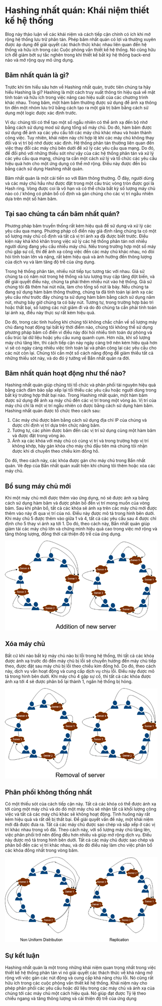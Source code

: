 # Hashing nhất quán: Khái niệm thiết kế hệ thống

Blog này thảo luận về các khái niệm và cách tiếp cận chính có ích khi mở rộng hệ thống lưu trữ phân tán. Phép băm nhất quán có lợi và thường xuyên được áp dụng để giải quyết các thách thức khác nhau liên quan đến hệ thống và hữu ích trong các Cuộc phỏng vấn thiết kế hệ thống. Nó cũng hữu ích để giảm bớt sự tắc nghẽn trong khi thiết kế bất kỳ hệ thống back-end nào và mở rộng quy mô ứng dụng.

## Băm nhất quán là gì?

Trước khi tìm hiểu sâu hơn về Hashing nhất quán, trước tiên chúng ta hãy hiểu Hashing là gì? Hashing là một cách truy xuất thông tin hiệu quả về mặt tính toán và hữu ích trong việc nâng cao hiệu suất của các chương trình khác nhau. Trong băm, một hàm băm thường được sử dụng để ánh xạ thông tin đến một nhóm lưu trữ bằng cách tạo ra một giá trị băm bằng cách sử dụng một logic được xác định trước.

Ví dụ: chúng tôi có thể tạo một số ngẫu nhiên có thể ánh xạ đến bộ nhớ bằng cách sử dụng mod sử dụng tổng số máy chủ. Do đó, hàm băm được sử dụng để ánh xạ các yêu cầu tới các máy chủ khác nhau và hoàn thành công việc. Tuy nhiên, khái niệm này chỉ hợp lệ khi các máy chủ không thay đổi và vị trí bộ nhớ được xác định. Hệ thống phân tán thường liên quan đến việc thay đổi các máy chủ bên dưới để xử lý các yêu cầu qua mạng. Do đó, để đối phó với những thiếu sót như vậy của các hệ thống phân tán và xử lý các yêu cầu qua mạng, chúng ta cần một cách xử lý và tổ chức các yêu cầu hiệu quả hơn cho một ứng dụng có thể mở rộng. Điều này được đền bù bằng cách sử dụng Hashing nhất quán.

Băm nhất quán là một cải tiến so với Băm thông thường. Ở đây, người dùng và các máy chủ hầu như được đặt trong một cấu trúc vòng tròn được gọi là Hash ring. Vòng được coi là vô hạn và có thể chứa bất kỳ số lượng máy chủ nào có / không có phân bổ cố định và gán chúng cho các vị trí ngẫu nhiên dựa trên một số hàm băm.

## Tại sao chúng ta cần băm nhất quán?

Phương pháp băm truyền thống rất kém hiệu quả để sử dụng và xử lý các yêu cầu qua mạng. Phương pháp cổ điển này giả định rằng chúng ta có một số lượng máy chủ cố định và tất cả vị trí ánh xạ đã được biết trước. Điều kiện này khá khó khăn trong việc xử lý các hệ thống phân tán nơi nhiều người dùng đang yêu cầu nhiều máy chủ. Nếu trong trường hợp một số máy chủ gặp sự cố, thì để ánh xạ công việc đến các máy chủ khác nhau, nó đòi hỏi tính toán lớn và nặng, rất kém hiệu quả và ảnh hưởng đến thông lượng của dịch vụ và làm tăng độ trễ của ứng dụng.

Trong hệ thống phân tán, nhiều nút tiếp tục tương tác với nhau. Giả sử chúng ta có năm nút trong hệ thống và lưu lượng truy cập tăng đột biến, và để giải quyết điều này, chúng ta phải thêm nhiều nút vào hệ thống. Giả sử chúng tôi đã thêm hai nút nữa, làm cho tổng số nút là bảy. Nếu chúng ta đang sử dụng hàm băm thông thường, chúng ta đã tính toán lại ánh xạ các yêu cầu như trước đây chúng ta sử dụng hàm băm bằng cách sử dụng năm nút, nhưng bây giờ chúng ta có bảy nút. Tương tự, trong trường hợp bảo trì hoặc thất bại, số lượng các nút giảm đi và do đó chúng ta cần phải tính toán lại ánh xạ, điều này thực sự rất kém hiệu quả.

Do đó, trong các tình huống khi chúng tôi không chắc chắn về số lượng máy chủ đang hoạt động tại bất kỳ thời điểm nào, chúng tôi không thể sử dụng phương pháp băm cổ điển vì điều này đòi hỏi nhiều tính toán dự phòng và cấu trúc lại dữ liệu hoặc yêu cầu xung quanh cụm. Hơn nữa, khi số lượng máy chủ tăng lên, thì cách tiếp cận này ngày càng trở nên kém hiệu quả hơn vì sẽ có ngày càng nhiều việc tính toán lại và phân công lại các yêu cầu cho các nút còn lại. Chúng tôi cần một số cách năng động để giảm thiểu tất cả những thiếu sót này, và do đó ý tưởng về Bắn nhất quán ra đời.

## Băm nhất quán hoạt động như thế nào?

Hashing nhất quán giúp chúng tôi tổ chức và phân phối tài nguyên hiệu quả bằng cách đảm bảo sắp xếp lại tối thiểu các yêu cầu hoặc người dùng trong bất kỳ trường hợp thất bại nào. Trong Hashing nhất quán, một hàm băm được sử dụng để ánh xạ máy chủ đến các vị trí trong một vòng ảo. Vị trí của máy chủ chỉ là một vị trí ngẫu nhiên có được bằng cách sử dụng hàm băm. Hashing nhất quán được tổ chức theo cách sau:
1. Các máy chủ được băm bằng cách sử dụng địa chỉ IP của chúng và được chỉ định vị trí dựa trên chức năng băm.
2. Tương tự, các phím được băm đến các vị trí sử dụng cùng một hàm băm và được đặt trong vòng ảo.
3. Ánh xạ các khóa với máy chủ có cùng vị trí và trong trường hợp vị trí không khớp, hãy gán khóa cho máy chủ đầu tiên mà chúng tôi nhận được khi di chuyển theo chiều kim đồng hồ.

Do đó, theo cách này, các khóa được gán cho máy chủ trong Bắn nhất quán. Vẻ đẹp của Bắn nhất quán xuất hiện khi chúng tôi thêm hoặc xóa các máy chủ.

## Bổ sung máy chủ mới

Khi một máy chủ mới được thêm vào ứng dụng, nó sẽ được ánh xạ bằng cách sử dụng hàm băm và được phân bổ đến vị trí mong muốn của vòng băm. Sau khi phân bổ, tất cả các khóa sẽ ánh xạ trên các máy chủ mới được thêm vào này đi qua vị trí của nó. Điều này được mô tả trong hình bên dưới. Khi máy chủ 5 được thêm vào giữa 1 và 4, tất cả các yêu cầu sau 4 được chỉ định cho 5 thay vì ánh xạ tới 1. Do đó, theo cách này, Bắn nhất quán giúp giảm tải các máy chủ lớn và chứng minh hiệu quả cao trong việc mở rộng và tăng thông lượng, đồng thời cải thiện độ trễ của ứng dụng.

![](./assets/adding-of-new-user.png)

## Xóa máy chủ

Bất cứ khi nào bất kỳ máy chủ nào bị lỗi trong hệ thống, thì tất cả các khóa được ánh xạ trước đó đến máy chủ bị lỗi sẽ chuyển hướng đến máy chủ tiếp theo, được đặt sau máy chủ bị lỗi theo chiều kim đồng hồ. Do đó, theo cách này, dịch vụ vẫn hoạt động và cung cấp dịch vụ chịu lỗi. Điều này được mô tả trong hình bên dưới. Khi máy chủ 4 gặp sự cố, thì tất cả các khóa được ánh xạ tới 4 sẽ được phân bổ lại thành 1, ngăn hệ thống bị hỏng.

![](./assets/removal-of-server.png)

## Phân phối không thống nhất

Có một thiếu sót của cách tiếp cận này. Tất cả các khóa có thể được ánh xạ tới cùng một máy chủ và do đó một máy chủ sẽ nhận tất cả khối lượng công việc và tất cả các máy chủ khác sẽ không hoạt động. Tình huống này rất kém hiệu quả và rất dễ bị thất bại. Để giải quyết vấn đề này, một khái niệm mới đã được đưa ra. Tất cả các máy chủ được sao chép và sắp xếp ở các vị trí khác nhau trong võ đài. Theo cách này, với số lượng máy chủ tăng lên, việc phân phối trở nên đồng đều hơn nhiều và giúp mở rộng dịch vụ. Điều này được mô tả trong hình bên dưới. Tất cả các máy chủ được sao chép và phân bổ đến các vị trí khác nhau, và do đó điều này làm cho việc phân bổ các khóa đồng nhất trong vòng băm.

![](./assets/non-uniform.png)

## Sự kết luận

Hashing nhất quán là một trong những khái niệm quan trọng nhất trong việc thiết kế hệ thống phân tán vì nó giải quyết các thách thức về khả năng mở rộng với việc gán các nút động và cung cấp khả năng chịu lỗi. Nó cũng rất hữu ích trong các cuộc phỏng vấn thiết kế hệ thống. Khái niệm này cho phép phân phối các yêu cầu hoặc dữ liệu trong các máy chủ và ánh xạ của chúng tới các máy chủ một cách hiệu quả. Nó giúp đạt được Tỷ lệ theo chiều ngang và tăng thông lượng và cải thiện độ trễ của ứng dụng
